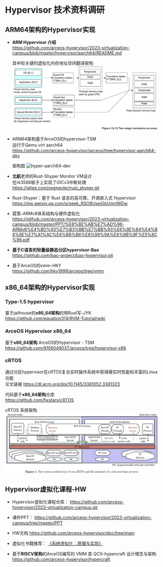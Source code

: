 # Hypervisor 技术资料调研

## ARM64架构的Hypervisor实现

* **ARM Hypervisor 介绍**<br>
https://github.com/arceos-hypervisor/2023-virtualization-campus/blob/master/hypervisor/aarch64/README.md

  其中较关键的虚拟化内存地址空间翻译架构
![stage2 mmu](pic/stage-2-mmu.png)


* ARM64架构基于ArceOS的hypervisor-TSM<br>
运行于Qemu virt aarch64<br>
https://github.com/arceos-hypervisor/arceos/tree/hypervisor-aarch64-dev

  架构图
![hyper-aarch64-dev](https://raw.githubusercontent.com/arceos-hypervisor/arceos/hypervisor-aarch64-dev/doc/figures/arceos-hv-architecture.png)

* **北航**老师的Rust-Shyper Monitor VM设计<br>
在rk3588板子上实现了GICv3中断处理<br>
https://gitee.com/openeuler/rust_shyper.git

* Rust-Shyper：基于 Rust 语言的高可靠、开源嵌入式 Hypervisor<br>
https://mp.weixin.qq.com/s/geek_RSO8UseiGbUmrtWDw

* 莫策-ARMv8体系结构与硬件虚拟化<br>
https://github.com/arceos-hypervisor/2023-virtualization-campus/blob/master/PPT/%E8%8E%AB%E7%AD%96-ARMv8%E4%BD%93%E7%B3%BB%E7%BB%93%E6%9E%84%E4%B8%8E%E7%A1%AC%E4%BB%B6%E8%99%9A%E6%8B%9F%E5%8C%96.pdf

* **基于C语言的轻量级静态分区hypervisor-Bao**<br>
https://github.com/bao-project/bao-hypervisor.git

* 基于ArceOS的vmm-HKY<br>
https://github.com/hky1999/arceos/tree/vmm


## x86_64架构的Hypervisor实现

### Type-1.5 hypervisor
基于jailhouse的**x86_64架构**的用Rust写-JYK<br>
https://github.com/equation314/RVM-Tutorial/wiki

### ArceOS Hypervisor x86_64
基于**x86_64架构** ArceOS的Hypervisor - TSM<br>
https://github.com/915604903T/arceos/tree/hypervisor-x86

### cRTOS
通过分区hypervisor在cRTOS复合实时操作系统中获得硬实时性能和丰富的Linux功能<br>
论文链接
https://dl.acm.org/doi/10.1145/3381052.3381323

代码基于**x86_64架构**仓库<br>
https://github.com/fixstars/cRTOS

cRTOS 系统架构<br>
![crtos arch](pic/crtos-arch.png)

## Hypervisor虚拟化课程-HW

* Hypervisor虚拟化课程仓库：
https://github.com/arceos-hypervisor/2023-virtualization-campus.git

* 课件PPT：
https://github.com/arceos-hypervisor/2023-virtualization-campus/tree/master/PPT

* HW文档
https://github.com/arceos-hypervisor/doc/tree/main

* 虚拟化书籍推荐：
[《系统虚拟化：原理与实现》](books/系统虚拟化原理与实现.pdf)

* 基于**RISCV架构**的ArceOS编写的 VMM 库
QCX-hypercraft 设计理念与架构
https://github.com/arceos-hypervisor/hypercraft
